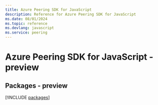 ```yaml
---
title: Azure Peering SDK for JavaScript
description: Reference for Azure Peering SDK for JavaScript
ms.date: 08/01/2024
ms.topic: reference
ms.devlang: javascript
ms.service: peering
---
```

# Azure Peering SDK for JavaScript - preview
## Packages - preview
[!INCLUDE [packages](peering-index.md)]